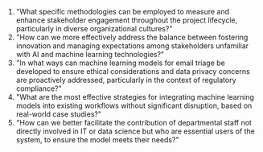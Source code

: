 1. "What specific methodologies can be employed to measure and enhance stakeholder engagement throughout the project lifecycle, particularly in diverse organizational cultures?"
2. "How can we more effectively address the balance between fostering innovation and managing expectations among stakeholders unfamiliar with AI and machine learning technologies?"
3. "In what ways can machine learning models for email triage be developed to ensure ethical considerations and data privacy concerns are proactively addressed, particularly in the context of regulatory compliance?"
4. "What are the most effective strategies for integrating machine learning models into existing workflows without significant disruption, based on real-world case studies?"
5. "How can we better facilitate the contribution of departmental staff not directly involved in IT or data science but who are essential users of the system, to ensure the model meets their needs?"